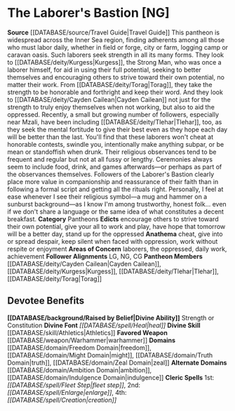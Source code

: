 ﻿---
ability:
- Strength
- Constitution
ability_boost:
- Strength
- Constitution
alignment: NG
deity:
- '[[DATABASE/deity/The Laborer''s Bastion|The Laborer''s Bastion]]'
- '[[DATABASE/deity/Cayden Cailean|Cayden Cailean]]'
- '[[DATABASE/deity/Kurgess|Kurgess]]'
- '[[DATABASE/deity/Tlehar|Tlehar]]'
- '[[DATABASE/deity/Torag|Torag]]'
deity_category: Pantheons
divine_font: Heal
domain:
- '[[DATABASE/domain/Ambition Domain|Ambition]]'
- '[[DATABASE/domain/Freedom Domain|Freedom]]'
- '[[DATABASE/domain/Indulgence Domain|Indulgence]]'
- '[[DATABASE/domain/Might Domain|Might]]'
- '[[DATABASE/domain/Truth Domain|Truth]]'
- '[[DATABASE/domain/Zeal Domain|Zeal]]'
favored_weapon: '[[DATABASE/weapon/Warhammer|Warhammer]]'
follower_alignment:
- LG
- NG
- CG
id: '253'
name: The Laborer's Bastion
rarity: Common
rus_type_level: null
skill:
- '[[DATABASE/skill/Athletics|Athletics]]'
source: '[[DATABASE/source/Travel Guide|Travel Guide]]'
trait: null
type: Deity

---
# The Laborer's Bastion [NG]

**Source** [[DATABASE/source/Travel Guide|Travel Guide]]
This pantheon is widespread across the Inner Sea region, finding adherents among all those who must labor daily, whether in field or forge, city or farm, logging camp or caravan oasis. Such laborers seek strength in all its many forms. They look to [[DATABASE/deity/Kurgess|Kurgess]], the Strong Man, who was once a laborer himself, for aid in using their full potential, seeking to better themselves and encouraging others to strive toward their own potential, no matter their work. From [[DATABASE/deity/Torag|Torag]], they take the strength to be honorable and forthright and keep their word. And they look to [[DATABASE/deity/Cayden Cailean|Cayden Cailean]] not just for the strength to truly enjoy themselves when not working, but also to aid the oppressed. Recently, a small but growing number of followers, especially near Mzali, have been including [[DATABASE/deity/Tlehar|Tlehar]], too, as they seek the mental fortitude to give their best even as they hope each day will be better than the last. You'll find that these laborers won't cheat at honorable contests, swindle you, intentionally make anything subpar, or be mean or standoffish when drunk. Their religious observances tend to be frequent and regular but not at all fussy or lengthy. Ceremonies always seem to include food, drink, and games afterwards—or perhaps as part of the observances themselves. Followers of the Laborer's Bastion clearly place more value in companionship and reassurance of their faith than in following a formal script and getting all the rituals right. Personally, I feel at ease whenever I see their religious symbol—a mug and hammer on a sunburst background—as I know I'm among trustworthy, honest folk... even if we don't share a language or the same idea of what constitutes a decent breakfast.
**Category** Pantheons
**Edicts** encourage others to strive toward their own potential, give your all to work and play, have hope that tomorrow will be a better day, stand up for the oppressed
**Anathema** cheat, give into or spread despair, keep silent when faced with oppression, work without respite or enjoyment
**Areas of Concern** laborers, the oppressed, daily work, achievement
**Follower Alignments** LG, NG, CG
**Pantheon Members** [[DATABASE/deity/Cayden Cailean|Cayden Cailean]], [[DATABASE/deity/Kurgess|Kurgess]], [[DATABASE/deity/Tlehar|Tlehar]], [[DATABASE/deity/Torag|Torag]]

## Devotee Benefits

**[[DATABASE/background/Raised by Belief|Divine Ability]]** Strength or Constitution
**Divine Font** _[[DATABASE/spell/Heal|heal]]_
**Divine Skill** [[DATABASE/skill/Athletics|Athletics]]
**Favored Weapon** [[DATABASE/weapon/Warhammer|warhammer]]
**Domains** [[DATABASE/domain/Freedom Domain|freedom]], [[DATABASE/domain/Might Domain|might]], [[DATABASE/domain/Truth Domain|truth]], [[DATABASE/domain/Zeal Domain|zeal]]
**Alternate Domains** [[DATABASE/domain/Ambition Domain|ambition]], [[DATABASE/domain/Indulgence Domain|indulgence]]
**Cleric Spells** 1st: _[[DATABASE/spell/Fleet Step|fleet step]]_, 2nd: _[[DATABASE/spell/Enlarge|enlarge]]_, 4th: _[[DATABASE/spell/Creation|creation]]_